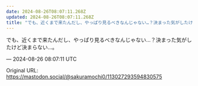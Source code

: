 ```yaml
---
date: 2024-08-26T08:07:11.268Z
updated: 2024-08-26T08:07:11.268Z
title: "でも、近くまで来たんだし、やっぱり見るべきなんじゃない…？決まった気がしたけど決[...]"
---
```


<p>でも、近くまで来たんだし、やっぱり見るべきなんじゃない…？決まった気がしたけど決まらない…。</p>

&mdash; 2024-08-26 08:07:11 UTC

Original URL: https://mastodon.social/@sakuramochi0/113027293594830575
